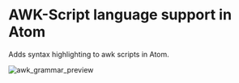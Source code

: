 # AWK-Script language support in Atom

Adds syntax highlighting to awk scripts in Atom.

![awk_grammar_preview](https://cloud.githubusercontent.com/assets/15639707/10983790/0f4b5264-8415-11e5-8733-f8f869fe486c.png)
